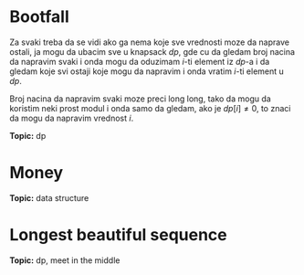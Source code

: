 # Bootfall
Za svaki treba da se vidi ako ga nema koje sve vrednosti moze da naprave ostali, ja mogu da ubacim sve u knapsack $dp$, gde cu da gledam broj nacina da napravim svaki i onda mogu da oduzimam $i$-ti element iz $dp$-a i da gledam koje svi ostaji koje mogu da napravim i onda vratim $i$-ti element u $dp$. 

Broj nacina da napravim svaki moze preci long long, tako da mogu da koristim neki prost modul i onda samo da gledam, ako je $dp[i] \neq 0$, to znaci da mogu da napravim vrednost $i$. 

**Topic:** dp

# Money

**Topic:** data structure

# Longest beautiful sequence

**Topic:** dp, meet in the middle
